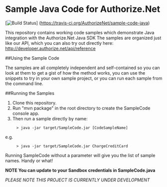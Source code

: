 # Sample Java Code for Authorize.Net
[![Build Status](https://travis-ci.org/AuthorizeNet/sample-code-java.png?branch=master)]
(https://travis-ci.org/AuthorizeNet/sample-code-java)

This repository contains working code samples which demonstrate Java integration with the Authorize.Net Java SDK
The samples are organized just like our API, which you can also try out directly here: http://developer.authorize.net/api/reference


##Using the Sample Code

The samples are all completely independent and self-contained so you can look at them to get a gist of how the method works, you can use the snippets to try in your own sample project, or you can run each sample from the command line.

##Running the Samples
 1.  Clone this repository.  
 2.  Run "mvn package" in the root directory to create the SampleCode console app.  
 3.  Then run a sample directly by name:    
````
     > java -jar target/SampleCode.jar [CodeSampleName]
````
e.g.
````
     > java -jar target/SampleCode.jar ChargeCreditCard
````
Running SampleCode without a parameter will give you the list of sample names.  Handy or what!

**NOTE You can update to your Sandbox credentials in SampleCode.java**

*PLEASE NOTE THIS PROJECT IS CURRENTLY UNDER DEVELOPMENT*
